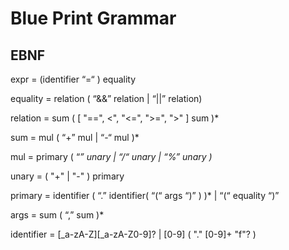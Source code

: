 # Blue Print Grammar

## EBNF

expr = (identifier “=“ ) equality

equality = relation ( “&&” relation | “||” relation)

relation = sum ( [ "==", <", "<=", ">=", ">" ] sum )*

sum = mul ( “+” mul | “-“ mul )*

mul = primary ( “*” unary | “/“  unary | “%” unary )*

unary = ( "+" | "-" ) primary

primary = identifier ( “.” identifier( “(“ args “)” ) )* | “(“ equality “)”

args = sum ( “,” sum )*

identifier = [_a-zA-Z][_a-zA-Z0-9]? | [0-9] ( "." [0-9]+ "f"? )